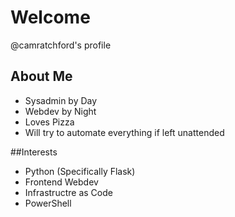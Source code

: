 #  Welcome
@camratchford's profile

## About Me
- Sysadmin by Day
- Webdev by Night
- Loves Pizza
- Will try to automate everything if left unattended

##Interests
- Python (Specifically Flask)
- Frontend Webdev
- Infrastructre as Code
- PowerShell


<!---
camratchford/camratchford is a ✨ special ✨ repository because its `README.md` (this file) appears on your GitHub profile.
You can click the Preview link to take a look at your changes.
--->
